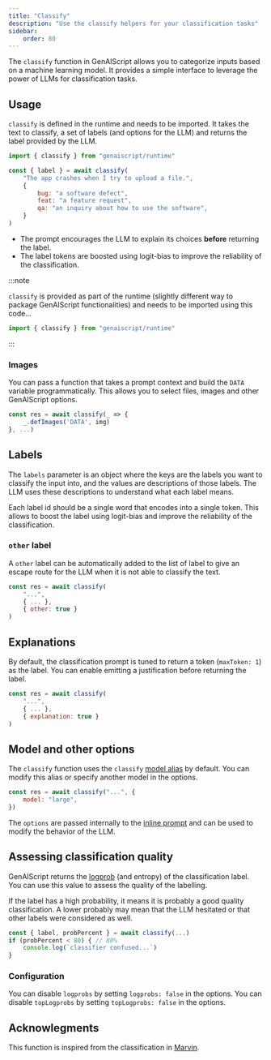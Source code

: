 ```yaml
---
title: "Classify"
description: "Use the classify helpers for your classification tasks"
sidebar:
    order: 80
---
```


The `classify` function in GenAIScript allows you to categorize inputs based on a machine learning model.
It provides a simple interface to leverage the power of LLMs for classification tasks.

## Usage

`classify` is defined in the runtime and needs to be imported. It takes the text to classify, a set of labels (and options for the LLM)
and returns the label provided by the LLM.

```js
import { classify } from "genaiscript/runtime"

const { label } = await classify(
    "The app crashes when I try to upload a file.",
    {
        bug: "a software defect",
        feat: "a feature request",
        qa: "an inquiry about how to use the software",
    }
)
```

- The prompt encourages the LLM to explain its choices **before** returning the label.
- The label tokens are boosted using logit-bias to improve the reliability of the classification.

:::note

`classify` is provided as part of the runtime (slightly different way to package GenAIScript functionalities) and needs to be imported using this code...

```js
import { classify } from "genaiscript/runtime"
```

:::

### Images

You can pass a function that takes a prompt context
and build the `DATA` variable programmatically.
This allows you to select files, images and other GenAIScript options.

```js
const res = await classify(_ => {
    _.defImages('DATA', img)
}, ...)
```

## Labels

The `labels` parameter is an object where the keys are the labels you want to classify the input into, and the values are descriptions of those labels. The LLM uses these descriptions to understand what each label means.

Each label id should be a single word that encodes into a single token. This allows to boost the label using logit-bias and improve the reliability of the classification.

### `other` label

A `other` label can be automatically added to the list
of label to give an escape route for the LLM when it is not able to classify the text.

```js "other: true"
const res = await classify(
    "...",
    { ... },
    { other: true }
)
```

## Explanations

By default, the classification prompt is tuned to return a token (`maxToken: 1`) as the label.
You can enable emitting a justification before returning the label.

```js "explanation: true"
const res = await classify(
    "...",
    { ... },
    { explanation: true }
)
```

## Model and other options

The `classify` function uses the `classify` [model alias](/genaiscript/reference/scripts/model-aliases) by default.
You can modify this alias or specify another model in the options.

```js
const res = await classify("...", {
    model: "large",
})
```

The `options` are passed internally to the [inline prompt](/genaiscript/reference/scripts/inline-prompts) and can be used to modify the behavior of the LLM.

## Assessing classification quality

GenAIScript returns the [logprob](/genaiscript/reference/scripts/logprobs) (and entropy) of the classification label. You can use this value to assess the quality of the labelling.

If the label has a high probability, it means it is probably a good quality classification. A lower probably may mean that the LLM
hesitated or that other labels were considered as well.

```js
const { label, probPercent } = await classify(...)
if (probPercent < 80) { // 80%
    console.log(`classifier confused...`)
}
```

### Configuration

You can disable `logprobs` by setting `logprobs: false` in the options. You can disable `topLogprobs` by setting `topLogprobs: false` in the options.

## Acknowlegments

This function is inspired from the classification in [Marvin](https://www.askmarvin.ai/docs/text/classification/).
